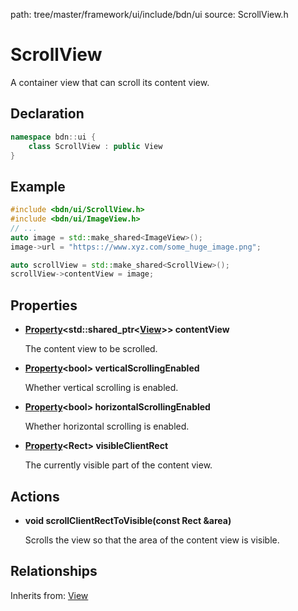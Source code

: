 path: tree/master/framework/ui/include/bdn/ui
source: ScrollView.h

# ScrollView

A container view that can scroll its content view.

## Declaration

```C++
namespace bdn::ui {
	class ScrollView : public View
}
```

## Example

```C++
#include <bdn/ui/ScrollView.h>
#include <bdn/ui/ImageView.h>
// ...
auto image = std::make_shared<ImageView>();
image->url = "https:://www.xyz.com/some_huge_image.png";

auto scrollView = std::make_shared<ScrollView>();
scrollView->contentView = image;
```

## Properties

* **[Property](../foundation/property.md)<std::shared_ptr<[View](view.md)\>\> contentView**

	The content view to be scrolled.

* **[Property](../foundation/property.md)<bool\> verticalScrollingEnabled**

	Whether vertical scrolling is enabled.

* **[Property](../foundation/property.md)<bool\> horizontalScrollingEnabled**

	Whether horizontal scrolling is enabled.

* **[Property](../foundation/property.md)<Rect\> visibleClientRect**

	The currently visible part of the content view.


## Actions

* **void scrollClientRectToVisible(const Rect &area)**

	Scrolls the view so that the area of the content view is visible.

## Relationships

Inherits from: [View](view.md)
 
